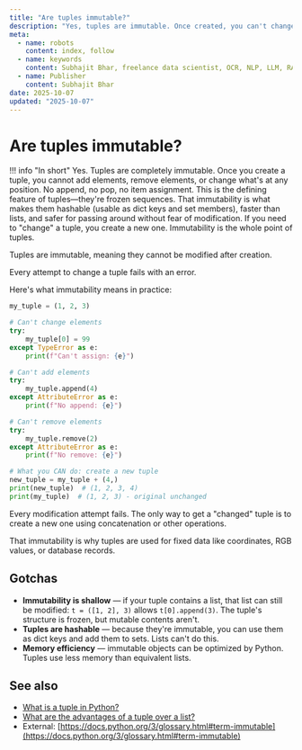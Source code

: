 ```yaml
---
title: "Are tuples immutable?"
description: "Yes, tuples are immutable. Once created, you can't change, add, or remove elements. Learn why this matters."
meta:
  - name: robots
    content: index, follow
  - name: keywords
    content: Subhajit Bhar, freelance data scientist, OCR, NLP, LLM, RAG, knowledge base, python, tuple, properties
  - name: Publisher
    content: Subhajit Bhar
date: 2025-10-07
updated: "2025-10-07"
---
```


# Are tuples immutable?

<!-- more -->

!!! info "In short"
    Yes. Tuples are completely immutable. Once you create a tuple, you cannot add elements, remove elements, or change what's at any position. No append, no pop, no item assignment. This is the defining feature of tuples—they're frozen sequences. That immutability is what makes them hashable (usable as dict keys and set members), faster than lists, and safer for passing around without fear of modification. If you need to "change" a tuple, you create a new one. Immutability is the whole point of tuples.

Tuples are immutable, meaning they cannot be modified after creation.

Every attempt to change a tuple fails with an error.

Here's what immutability means in practice:

```python
my_tuple = (1, 2, 3)

# Can't change elements
try:
    my_tuple[0] = 99
except TypeError as e:
    print(f"Can't assign: {e}")

# Can't add elements
try:
    my_tuple.append(4)
except AttributeError as e:
    print(f"No append: {e}")

# Can't remove elements
try:
    my_tuple.remove(2)
except AttributeError as e:
    print(f"No remove: {e}")

# What you CAN do: create a new tuple
new_tuple = my_tuple + (4,)
print(new_tuple)  # (1, 2, 3, 4)
print(my_tuple)  # (1, 2, 3) - original unchanged
```

Every modification attempt fails. The only way to get a "changed" tuple is to create a new one using concatenation or other operations.

That immutability is why tuples are used for fixed data like coordinates, RGB values, or database records.

## Gotchas

* **Immutability is shallow** — if your tuple contains a list, that list can still be modified: `t = ([1, 2], 3)` allows `t[0].append(3)`. The tuple's structure is frozen, but mutable contents aren't.
* **Tuples are hashable** — because they're immutable, you can use them as dict keys and add them to sets. Lists can't do this.
* **Memory efficiency** — immutable objects can be optimized by Python. Tuples use less memory than equivalent lists.

## See also

* [What is a tuple in Python?](what-is-a-tuple-in-python.md)
* [What are the advantages of a tuple over a list?](advantages-of-tuple-over-list.md)
* External: [https://docs.python.org/3/glossary.html#term-immutable](https://docs.python.org/3/glossary.html#term-immutable)

<script type="application/ld+json">
{
  "@context": "https://schema.org",
  "@type": "FAQPage",
  "mainEntity": [{
    "@type": "Question",
    "name": "Are tuples immutable?",
    "acceptedAnswer": {
      "@type": "Answer",
      "text": "Yes. Tuples are completely immutable. Once you create a tuple, you cannot add elements, remove elements, or change what's at any position. No append, no pop, no item assignment. This is the defining feature of tuples—they're frozen sequences. That immutability is what makes them hashable, faster than lists, and safer for passing around."
    }
  }]
}
</script>
